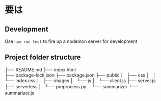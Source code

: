 # 要は

## Development
Use `npm run test` to fire up a nodemon server for development


## Project folder structure
├── README.md 
├── index.html  
├── package-lock.json
├── package.json
├── public
│   ├── css
│   │   └── index.css
│   ├── images
│   └── js
│       └── client.js
├── server.js
├── serverless
│   └── preprocess.py　
└── summarizer
    └── summarizer.js　

